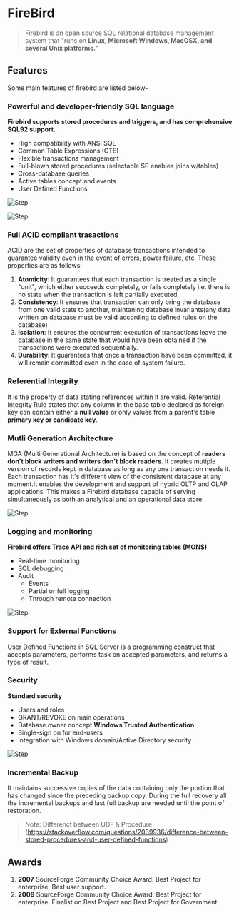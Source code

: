 # FireBird
> Firebird is an open source SQL relational database management system that "runs on **Linux, Microsoft Windows, MacOSX, and several Unix platforms.**"

## Features
Some main features of firebird are listed below-
### Powerful and developer-friendly SQL language
**Firebird supports stored procedures and triggers, and has comprehensive SQL92 support.**
* High compatibility with ANSI SQL
* Common Table Expressions (CTE)
* Flexible transactions management
* Full-blown stored procedures (selectable SP enables joins w/tables)
* Cross-database queries
* Active tables concept and events
* User Defined Functions

![Step](https://github.com/krishna1401/FireBird3.0.4/blob/master/features2.png)

![Step](https://github.com/krishna1401/FireBird3.0.4/blob/master/features3.png)

### Full ACID compliant trasactions
ACID are the set of properties of database transactions intended to guarantee validity even in the event of errors, power failure, etc. These properties are as follows:
1. **Atomicity**: It guarantees that each transaction is treated as a single "unit", which either succeeds completely, or fails completely i.e. there is no state when the transaction is left partially executed.
2. **Consistency**: It ensures that transaction can only bring the database from one valid state to another, maintaning database invariants(any data written on database must be valid according to defined rules on the database)
3. **Isolation**: It ensures the concurrent execution of transactions leave the database in the same state that would have been obtained if the transactions were executed sequentially.
4. **Durability**: It guarantees that once a transaction have been committed, it will remain committed even in the case of system failure.

### Referential Integrity
It is the property of data stating references within it are valid. Referential Integrity Rule states that any column in the base table declared as foreign key can contain either a **null value** or only values from a parent's table **primary key or candidate key**.

### Mutli Generation Architecture
MGA (Multi Generational Architecture) is based on the concept of **readers don't block writers and writers don't block readers**. It creates mutiple version of records kept in database as long as any one transaction needs it. Each transaction has it's different view of the consistent database at any moment.It enables the development and support of hybrid OLTP and OLAP applications. This makes a Firebird database capable of serving simultaneously as both an analytical and an operational data store.

![Step](https://github.com/krishna1401/FireBird3.0.4/blob/master/features1.png)

### Logging and monitoring
**Firebird offers Trace API and rich set of monitoring tables (MON$)**
* Real-time monitoring
* SQL debugging
* Audit
  * Events 
  * Partial or full logging
  * Through remote connection
  
![Step](https://github.com/krishna1401/FireBird3.0.4/blob/master/features4.png)

### Support for External Functions
User Defined Functions in SQL Server is a programming construct that accepts parameters, performs task on accepted parameters, and returns a type of result.

### Security
**Standard security**
* Users and roles
* GRANT/REVOKE on main operations
* Database owner concept
**Windows Trusted Authentication**
* Single-sign on for end-users
* Integration with Windows domain/Active Directory security

![Step](https://github.com/krishna1401/FireBird3.0.4/blob/master/features5.png)

### Incremental Backup
It maintains successive copies of the data containing only the portion that has changed since the preceding backup copy. During the full recovery all the incremental backups and last full backup are needed until the point of restoration.

> Note: Differenct between UDF & Procedure (https://stackoverflow.com/questions/2039936/difference-between-stored-procedures-and-user-defined-functions)

## Awards
1. **2007** SourceForge Community Choice Award: Best Project for enterprise, Best user support.
2. **2009** SourceForge Community Choice Award: Best Project for enterprise. Finalist on Best Project and Best Project for Government.
